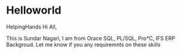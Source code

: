 # Helloworld
HelpingHands
Hi All,

This is Sundar Nagari, I am from Orace SQL, PL/SQL, Pro*C, IFS ERP Backgroud.
Let me know if you any requiremnts on these skills
